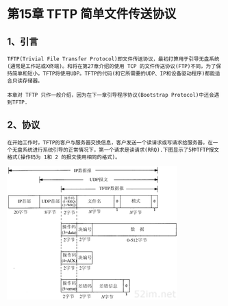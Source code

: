 # 第15章 TFTP 简单文件传送协议

## 1、引言

```
TFTP(Trivial File Transfer Protocol)即文件传送协议，最初打算用于引导无盘系统(通常是工作站或X终端)。和将在第27章介绍的使用 TCP 的文件传送协议(FTP)不同，为了保持简单和短小，TFTP将使用UDP。TFTP的代码(和它所需要的UDP、IP和设备驱动程序)都能适合只读存储器。

本章对 TFTP 只作一般介绍，因为在下一章引导程序协议(Bootstrap Protocol)中还会遇到TFTP.
```

## 2、协议

```
在开始工作时，TFTP的客户与服务器交换信息，客户发送一个读请求或写请求给服务器。在一个无盘系统进行系统引导的正常情况下，第一个请求是读请求(RRQ).下图显示了5种TFTP报文格式(操作码为 1和 2 的报文使用相同的格式)。
```

![](images15/01-01.jpg)

































